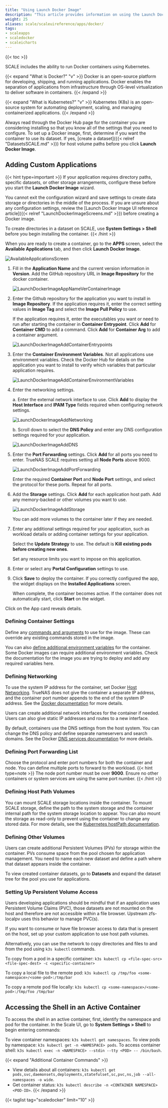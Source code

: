 ```yaml
---
title: "Using Launch Docker Image"
description: "This article provides information on using the Launch Docker Image to configure custom or third-party applications in TrueNAS SCALE."
weight: 25
aliases: scale/scaleuireference/apps/docker/
tags:
- scaleapps
- scaledocker
- scaleicharts
---
```


{{< toc >}}

SCALE includes the ability to run Docker containers using Kubernetes.

{{< expand "What is Docker?" "v" >}}
Docker is an open-source platform for developing, shipping, and running applications. Docker enables the separation of applications from infrastructure through OS-level virtualization to deliver software in containers.
{{< /expand >}}

{{< expand "What is Kubernetes?" "v" >}}
Kubernetes (K8s) is an open-source system for automating deployment, scaling, and managing containerized applications.
{{< /expand >}}

Always read through the Docker Hub page for the container you are considering installing so that you know all of the settings that you need to configure.
To set up a Docker image, first, determine if you want the container to use its dataset. If yes, [create a dataset]({{< relref "DatasetsSCALE.md" >}}) for host volume paths before you click **Launch Docker Image**. 

## Adding Custom Applications

{{< hint type=important >}}
If your application requires directory paths, specific datasets, or other storage arrangements, configure these before you start the **Launch Docker Image** wizard. 

You cannot exit the configuration wizard and save settings to create data storage or directories in the middle of the process. If you are unsure about any configuration settings, review the [Launch Docker Image UI reference article]({{< relref "LaunchDockerImageScreens.md" >}}) before creating a Docker image.

To create directories in a dataset on SCALE, use **System Settings > Shell** before you begin installing the container.
{{< /hint >}}

When you are ready to create a container, go to the **APPS** screen, select the **Available Applications** tab, and then click **Launch Docker Image**.

![AvailableApplicationsScreen](/images/SCALE/22.02/AvailableApplicationsScreen.png "Available Applications")

1. Fill in the **Application Name** and the current version information in **Version**. 
   Add the GitHub repository URL in **Image Repository** for the docker container. 

   ![LaunchDockerImageAppNameVerContainerImage](/images/SCALE/22.12/LaunchDockerImageAppNameVerContainerImage.png "Launch Docker Image")

2. Enter the Github repository for the application you want to install in **Image Repository**. 
   If the application requires it, enter the correct setting values in **Image Tag** and select the **Image Pull Policy** to use. 

   If the application requires it, enter the executables you want or need to run after starting the container in **Container Entrypoint**. Click **Add** for **Container CMD** to add a command. Click **Add** for **Container Arg** to add a container argument.

   ![LaunchDockerImageAddContainerEntrypoints](/images/SCALE/22.12/LaunchDockerImageAddContainerEntrypoints.png "Add Container Entrypoints")

3. Enter the **Container Environment Variables**. Not all applications use environment variables. 
   Check the Docker Hub for details on the application you want to install to verify which variables that particular application requires. 

   ![LaunchDockerImageAddContainerEnvironmentVariables](/images/SCALE/22.12/LaunchDockerImageAddContainerEnvironmentVariables.png "Add Container Environmental Variables")

4. Enter the networking settings. 

   a. Enter the external network interface to use. 
      Click **Add** to display the **Host Interface** and **IPAM Type** fields required when configuring network settings. 

      ![LaunchDockerImageAddNetworking](/images/SCALE/22.12/LaunchDockerImageAddNetworking.png "Add Networking")

   b. Scroll down to select the **DNS Policy** and enter any DNS configuration settings required for your application. 
      
      ![LaunchDockerImageAddDNS](/images/SCALE/22.12/LaunchDockerImageAddDNS.png "Add DNS Policy and Settings")

5. Enter the **Port Forwarding** settings. 
   Click **Add** for all ports you need to enter. TrueNAS SCALE requires setting all **Node Ports** above 9000. 

   ![LaunchDockerImageAddPortForwarding](/images/SCALE/22.12/LaunchDockerImageAddPortForwarding.png "Add Port Forwarding")

   Enter the required **Container Port** and **Node Port** settings, and select the protocol for these ports. Repeat for all ports.

6. Add the **Storage** settings. 
   Click **Add** for each application host path. Add any memory-backed or other volumes you want to use.

   ![LaunchDockerImageAddStorage](/images/SCALE/22.12/LaunchDockerImageAddStorage.png "Add Storage Paths and Volumes")

   You can add more volumes to the container later if they are needed. 

7. Enter any additional settings required for your application, such as workload details or adding container settings for your application. 

   Select the **Update Strategy** to use. The default is **Kill existing pods before creating new ones**.

   Set any resource limits you want to impose on this application.

8. Enter or select any **Portal Configuration** settings to use.

9. Click **Save** to deploy the container. 
   If you correctly configured the app, the widget displays on the **Installed Applications** screen.

   When complete, the container becomes active. If the container does not automatically start, click **Start** on the widget.

Click on the App card reveals details.

### Defining Container Settings
Define any [commands and arguments](https://kubernetes.io/docs/tasks/inject-data-application/define-command-argument-container/) to use for the image.
These can override any existing commands stored in the image.

You can also [define additional environment variables](https://kubernetes.io/docs/tasks/inject-data-application/define-environment-variable-container/) for the container.
Some Docker images can require additional environment variables.
Check the documentation for the image you are trying to deploy and add any required variables here.

### Defining Networking
To use the system IP address for the container, set Docker [Host Networking](https://docs.docker.com/network/host/).
TrueNAS does not give the container a separate IP address, and the container port number appends to the end of the system IP address.
See the [Docker documentation](https://docs.docker.com/network/host/) for more details.

Users can create additional network interfaces for the container if needed.
Users can also give static IP addresses and routes to a new interface.

By default, containers use the DNS settings from the host system.
You can change the DNS policy and define separate nameservers and search domains.
See the Docker [DNS services documentation](https://docs.docker.com/config/containers/container-networking/#dns-services) for more details.

### Defining Port Forwarding List
Choose the protocol and enter port numbers for both the container and node.
You can define multiple ports to forward to the workload.
{{< hint type=note >}}
The node port number must be over **9000**.
Ensure no other containers or system services are using the same port number.
{{< /hint >}}

### Defining Host Path Volumes
You can mount SCALE storage locations inside the container.
To mount SCALE storage, define the path to the system storage and the container internal path for the system storage location to appear.
You can also mount the storage as read-only to prevent using the container to change any stored data.
For more details, see the [Kubernetes hostPath documentation](https://kubernetes.io/docs/concepts/storage/volumes/#hostpath).

### Defining Other Volumes
Users can create additional Persistent Volumes (PVs) for storage within the container.
PVs consume space from the pool chosen for application management.
You need to name each new dataset and define a path where that dataset appears inside the container.

To view created container datasets, go to **Datasets** and expand the dataset tree for the pool you use for applications.

### Setting Up Persistent Volume Access

Users developing applications should be mindful that if an application uses Persistent Volume Claims (PVC), those datasets are not mounted on the host and therefore are not accessible within a file browser. Upstream zfs-localpv uses this behavior to manage PVC(s).

If you want to consume or have file browser access to data that is present on the host, set up your custom application to use host path volumes.

Alternatively, you can use the network to copy directories and files to and from the pod using `k3s kubectl` commands.

To copy from a pod in a specific container:
`k3s kubectl cp <file-spec-src> <file-spec-dest> -c <specific-container>`

To copy a local file to the remote pod:
`k3s kubectl cp /tmp/foo <some-namespace>/<some-pod>:/tmp/bar`

To copy a remote pod file locally:
`k3s kubectl cp <some-namespace>/<some-pod>:/tmp/foo /tmp/bar`

## Accessing the Shell in an Active Container

To access the shell in an active container, first, identify the namespace and pod for the container.
In the Scale UI, go to **System Settings > Shell** to begin entering commands:

To view container namespaces: `k3s kubectl get namespaces`.
To view pods by namespace: `k3s kubectl get -n <NAMESPACE> pods`.
To access container shell: `k3s kubectl exec -n <NAMESPACE> --stdin --tty <POD> -- /bin/bash`.

{{< expand "Additional Container Commands" >}}
* View details about all containers: `k3s kubectl get pods,svc,daemonsets,deployments,statefulset,sc,pvc,ns,job --all-namespaces -o wide`.
* Get container status: `k3s kubectl describe -n <CONTAINER NAMESPACE> <POD-ID>`.
{{< /expand >}}

{{< taglist tag="scaledocker" limit="10" >}}